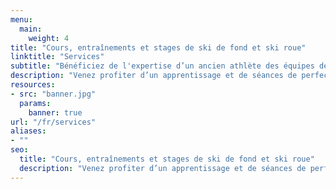 ```yaml
---
menu:
  main:
    weight: 4
title: "Cours, entraînements et stages de ski de fond et ski roue"
linktitle: "Services"
subtitle: "Bénéficiez de l'expertise d’un ancien athlète des équipes de France"
description: "Venez profiter d’un apprentissage et de séances de perfectionnement au ski de fond sur-mesure. Bénéficiez des conseils avisés d’un ancien athlète des équipes de France de ski de fond pour vous ouvrir vers de nouveaux horizons nordiques."
resources:
- src: "banner.jpg"
  params:
    banner: true
url: "/fr/services"
aliases:
- ""
seo:
  title: "Cours, entraînements et stages de ski de fond et ski roue"
  description: "Venez profiter d’un apprentissage et de séances de perfectionnement au ski de fond sur-mesure. Bénéficiez des conseils avisés d’un ancien athlète des équipes de France de ski de fond pour vous ouvrir vers de nouveaux horizons nordiques."
---
```

